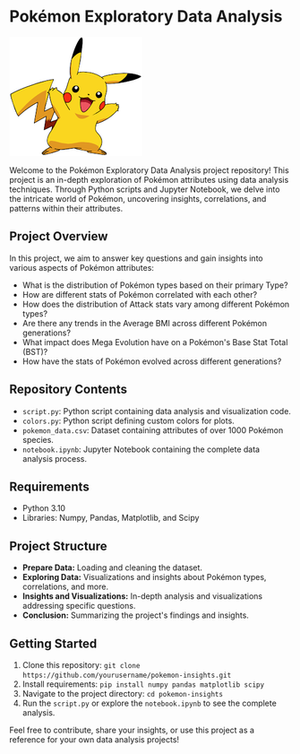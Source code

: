 # Pokémon Exploratory Data Analysis

![Pokemon](pikachu.png)

Welcome to the Pokémon Exploratory Data Analysis project repository! This project is an in-depth exploration of Pokémon attributes using data analysis techniques. Through Python scripts and Jupyter Notebook, we delve into the intricate world of Pokémon, uncovering insights, correlations, and patterns within their attributes.

## Project Overview

In this project, we aim to answer key questions and gain insights into various aspects of Pokémon attributes:

- What is the distribution of Pokémon types based on their primary Type?
- How are different stats of Pokémon correlated with each other?
- How does the distribution of Attack stats vary among different Pokémon types?
- Are there any trends in the Average BMI across different Pokémon generations?
- What impact does Mega Evolution have on a Pokémon's Base Stat Total (BST)?
- How have the stats of Pokémon evolved across different generations?

## Repository Contents

- `script.py`: Python script containing data analysis and visualization code.
- `colors.py`: Python script defining custom colors for plots.
- `pokemon_data.csv`: Dataset containing attributes of over 1000 Pokémon species.
- `notebook.ipynb`: Jupyter Notebook containing the complete data analysis process.

## Requirements

- Python 3.10
- Libraries: Numpy, Pandas, Matplotlib, and Scipy

## Project Structure

- **Prepare Data:** Loading and cleaning the dataset.
- **Exploring Data:** Visualizations and insights about Pokémon types, correlations, and more.
- **Insights and Visualizations:** In-depth analysis and visualizations addressing specific questions.
- **Conclusion:** Summarizing the project's findings and insights.

## Getting Started

1. Clone this repository: `git clone https://github.com/yourusername/pokemon-insights.git`
2. Install requirements: `pip install numpy pandas matplotlib scipy`
3. Navigate to the project directory: `cd pokemon-insights`
4. Run the `script.py` or explore the `notebook.ipynb` to see the complete analysis.

Feel free to contribute, share your insights, or use this project as a reference for your own data analysis projects!
